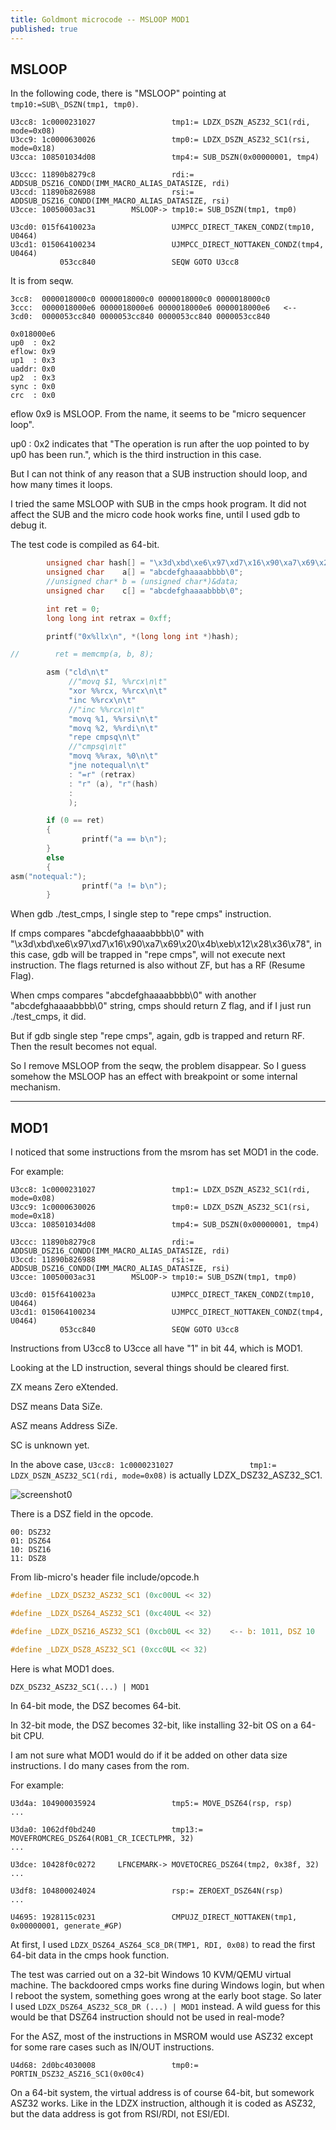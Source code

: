 ```yaml
---
title: Goldmont microcode -- MSLOOP MOD1
published: true
---
```


## MSLOOP

In the following code, there is "MSLOOP" pointing at `tmp10:=SUB\_DSZN(tmp1, tmp0)`.

`````shell
U3cc8: 1c0000231027                 tmp1:= LDZX_DSZN_ASZ32_SC1(rdi, mode=0x08)
U3cc9: 1c0000630026                 tmp0:= LDZX_DSZN_ASZ32_SC1(rsi, mode=0x18)
U3cca: 108501034d08                 tmp4:= SUB_DSZN(0x00000001, tmp4)

U3ccc: 11890b8279c8                 rdi:= ADDSUB_DSZ16_CONDD(IMM_MACRO_ALIAS_DATASIZE, rdi)
U3ccd: 11890b826988                 rsi:= ADDSUB_DSZ16_CONDD(IMM_MACRO_ALIAS_DATASIZE, rsi)
U3cce: 10050003ac31        MSLOOP-> tmp10:= SUB_DSZN(tmp1, tmp0)

U3cd0: 015f6410023a                 UJMPCC_DIRECT_TAKEN_CONDZ(tmp10, U0464)
U3cd1: 015064100234                 UJMPCC_DIRECT_NOTTAKEN_CONDZ(tmp4, U0464)
           053cc840                 SEQW GOTO U3cc8

`````

It is from seqw.

`````shell
3cc8:  0000018000c0 0000018000c0 0000018000c0 0000018000c0
3ccc:  0000018000e6 0000018000e6 0000018000e6 0000018000e6   <--
3cd0:  0000053cc840 0000053cc840 0000053cc840 0000053cc840
`````

`````shell
0x018000e6
up0  : 0x2
eflow: 0x9
up1  : 0x3
uaddr: 0x0
up2  : 0x3
sync : 0x0
crc  : 0x0

`````

eflow 0x9 is MSLOOP. From the name, it seems to be "micro sequencer loop". 

up0 : 0x2 indicates that "The operation is run after the uop pointed to by up0 has been run.", which is the third instruction in this case.

But I can not think of any reason that a SUB instruction should loop, and how many times it loops.

I tried the same MSLOOP with SUB in the cmps hook program. It did not affect the SUB and the micro code hook works fine, until I used gdb to debug it.

The test code is compiled as 64-bit.

`````c
        unsigned char hash[] = "\x3d\xbd\xe6\x97\xd7\x16\x90\xa7\x69\x20\x4b\xeb\x12\x28\x36\x78";
        unsigned char    a[] = "abcdefghaaaabbbb\0";
        //unsigned char* b = (unsigned char*)&data;
        unsigned char    c[] = "abcdefghaaaabbbb\0";

        int ret = 0;
        long long int retrax = 0xff;

        printf("0x%llx\n", *(long long int *)hash);

//        ret = memcmp(a, b, 8);

        asm ("cld\n\t"
             //"movq $1, %%rcx\n\t"
             "xor %%rcx, %%rcx\n\t"
             "inc %%rcx\n\t"
             //"inc %%rcx\n\t"
             "movq %1, %%rsi\n\t"
             "movq %2, %%rdi\n\t"
             "repe cmpsq\n\t"
             //"cmpsq\n\t"
             "movq %%rax, %0\n\t"
             "jne notequal\n\t"
             : "=r" (retrax)
             : "r" (a), "r"(hash)
             :
             );

        if (0 == ret)
        {
                printf("a == b\n");
        }
        else
        {
asm("notequal:");
                printf("a != b\n");
        }

`````

When gdb ./test_cmps, I single step to "repe cmps" instruction. 

If cmps compares "abcdefghaaaabbbb\0" with "\x3d\xbd\xe6\x97\xd7\x16\x90\xa7\x69\x20\x4b\xeb\x12\x28\x36\x78", in this case,
gdb will be trapped in "repe cmps", will not execute next instruction. The flags returned is also without ZF, but has a RF (Resume Flag).

When cmps compares "abcdefghaaaabbbb\0" with another "abcdefghaaaabbbb\0" string, cmps should return Z flag, and if I just run ./test_cmps, it did.

But if gdb single step "repe cmps", again, gdb is trapped and return RF. Then the result becomes not equal.

So I remove MSLOOP from the seqw, the problem disappear. So I guess somehow the MSLOOP has an effect with breakpoint or some internal mechanism.


-----------------------------------------------------------


## MOD1


I noticed that some instructions from the msrom has set MOD1 in the code.

For example:

`````shell
U3cc8: 1c0000231027                 tmp1:= LDZX_DSZN_ASZ32_SC1(rdi, mode=0x08)
U3cc9: 1c0000630026                 tmp0:= LDZX_DSZN_ASZ32_SC1(rsi, mode=0x18)
U3cca: 108501034d08                 tmp4:= SUB_DSZN(0x00000001, tmp4)

U3ccc: 11890b8279c8                 rdi:= ADDSUB_DSZ16_CONDD(IMM_MACRO_ALIAS_DATASIZE, rdi)
U3ccd: 11890b826988                 rsi:= ADDSUB_DSZ16_CONDD(IMM_MACRO_ALIAS_DATASIZE, rsi)
U3cce: 10050003ac31        MSLOOP-> tmp10:= SUB_DSZN(tmp1, tmp0)

U3cd0: 015f6410023a                 UJMPCC_DIRECT_TAKEN_CONDZ(tmp10, U0464)
U3cd1: 015064100234                 UJMPCC_DIRECT_NOTTAKEN_CONDZ(tmp4, U0464)
           053cc840                 SEQW GOTO U3cc8

`````

Instructions from U3cc8 to U3cce all have "1" in bit 44, which is MOD1.


Looking at the LD instruction, several things should be cleared first.

ZX means Zero eXtended.

DSZ means Data SiZe.

ASZ means Address SiZe.

SC is unknown yet.

In the above case, `U3cc8: 1c0000231027                 tmp1:= LDZX_DSZN_ASZ32_SC1(rdi, mode=0x08)` is actually LDZX_DSZ32_ASZ32_SC1.

![screenshot0](https://github.com/whensungoesdown/whensungoesdown.github.io/raw/main/_posts/2025-05-22-microcode-msloop-mod1/uinstruction.png)

There is a DSZ field in the opcode.

`````shell
00: DSZ32
01: DSZ64
10: DSZ16
11: DSZ8
`````

From lib-micro's header file include/opcode.h


`````c
#define _LDZX_DSZ32_ASZ32_SC1 (0xc00UL << 32)

#define _LDZX_DSZ64_ASZ32_SC1 (0xc40UL << 32)

#define _LDZX_DSZ16_ASZ32_SC1 (0xcb0UL << 32)    <-- b: 1011, DSZ 10

#define _LDZX_DSZ8_ASZ32_SC1 (0xcc0UL << 32)
`````

Here is what MOD1 does.

`DZX_DSZ32_ASZ32_SC1(...) | MOD1`

In 64-bit mode, the DSZ becomes 64-bit.

In 32-bit mode, the DSZ becomes 32-bit, like installing 32-bit OS on a 64-bit CPU.

I am not sure what MOD1 would do if it be added on other data size instructions. I do many cases from the rom.

For example:

`````shell
U3d4a: 104900035924                 tmp5:= MOVE_DSZ64(rsp, rsp)
...

U3da0: 1062df0bd240                 tmp13:= MOVEFROMCREG_DSZ64(ROB1_CR_ICECTLPMR, 32)
...

U3dce: 10428f0c0272     LFNCEMARK-> MOVETOCREG_DSZ64(tmp2, 0x38f, 32)
...

U3df8: 104800024024                 rsp:= ZEROEXT_DSZ64N(rsp)
...

U4695: 1928115c0231                 CMPUJZ_DIRECT_NOTTAKEN(tmp1, 0x00000001, generate_#GP)

`````


At first, I used `LDZX_DSZ64_ASZ64_SC8_DR(TMP1, RDI, 0x08)` to read the first 64-bit data in the cmps hook function.

The test was carried out on a 32-bit Windows 10 KVM/QEMU virtual machine. The backdoored cmps works fine during Windows login,
but when I reboot the system, something goes wrong at the early boot stage. So later I used `LDZX_DSZ64_ASZ32_SC8_DR (...) | MOD1`
instead. A wild guess for this would be that DSZ64 instruction should not be used in real-mode?

For the ASZ, most of the instructions in MSROM would use ASZ32 except for some rare cases such as IN/OUT instructions.

`````shell
U4d68: 2d0bc4030008                 tmp0:= PORTIN_DSZ32_ASZ16_SC1(0x00c4)
`````

On a 64-bit system, the virtual address is of course 64-bit, but somework ASZ32 works. Like in the LDZX instruction, 
although it is coded as ASZ32, but the data address is got from RSI/RDI, not ESI/EDI.
